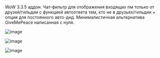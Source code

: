 WoW 3.3.5 аддон. Чат-фильтр для отображения входящих пм только от друзей/гильдии с функцией автоответа тем, кто не в друзьях/гильдии + опция для постоянного авто-днд. Минималистичная альтернатива GiveMePeace написанная с нуля.

![image](https://github.com/user-attachments/assets/eaf142a4-62a7-4ddf-862a-20b066486da5)

![image](https://github.com/user-attachments/assets/79e96424-4756-4ada-9a82-4a5d93082981)

![image](https://github.com/user-attachments/assets/dfd5e11d-d22b-49e1-8c6e-63d7222f41a3)


